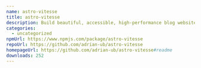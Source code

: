 ```yaml
---
name: astro-vitesse
title: astro-vitesse
description: Build beautiful, accessible, high-performance blog websites with Astro
categories:
  - uncategorized
npmUrl: https://www.npmjs.com/package/astro-vitesse
repoUrl: https://github.com/adrian-ub/astro-vitesse
homepageUrl: https://github.com/adrian-ub/astro-vitesse#readme
downloads: 252
---
```

